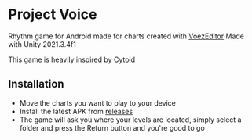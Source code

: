 # Project Voice

Rhythm game for Android made for charts created with [VoezEditor](https://github.com/AndrewFM/VoezEditor)
Made with Unity 2021.3.4f1

This game is heavily inspired by [Cytoid](https://github.com/Cytoid/Cytoid)

## Installation
- Move the charts you want to play to your device
- Install the latest APK from [releases](https://github.com/Kurante2801/ProjectVoice/releases)
- The game will ask you where your levels are located, simply select a folder and press the Return button and you're good to go
